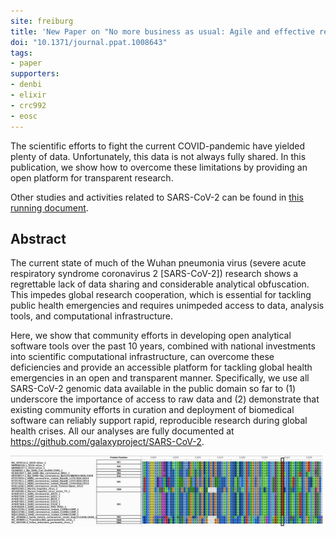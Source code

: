 ```yaml
---
site: freiburg
title: 'New Paper on "No more business as usual: Agile and effective responses to emerging pathogen threats require open data and open analytics"'
doi: "10.1371/journal.ppat.1008643"
tags:
- paper
supporters:
- denbi
- elixir
- crc992
- eosc
---
```


The scientific efforts to fight the current COVID-pandemic have yielded plenty of data. Unfortunately, this data is not always fully shared. In this publication, we show how to overcome these limitations by providing an open platform for transparent research. 

Other studies and activities related to SARS-CoV-2 can be found in [this running document](https://docs.google.com/document/d/1Ajfy3RG-BOGTSdhQUMZ0hnGtePZplv-lK0rYzx8L-vo/preview#).

## Abstract

The current state of much of the Wuhan pneumonia virus (severe acute respiratory syndrome coronavirus 2 [SARS-CoV-2]) research shows a regrettable lack of data sharing and considerable analytical obfuscation. This impedes global research cooperation, which is essential for tackling public health emergencies and requires unimpeded access to data, analysis tools, and computational infrastructure. 

Here, we show that community efforts in developing open analytical software tools over the past 10 years, combined with national investments into scientific computational infrastructure, can overcome these deficiencies and provide an accessible platform for tackling global health emergencies in an open and transparent manner. Specifically, we use all SARS-CoV-2 genomic data available in the public domain so far to (1) underscore the importance of access to raw data and (2) demonstrate that existing community efforts in curation and deployment of biomedical software can reliably support rapid, reproducible research during global health crises. All our analyses are fully documented at https://github.com/galaxyproject/SARS-CoV-2.

![COVID-open-data Publication](/assets/media/2020-09-02-covid-open-data_publication.jpg)
